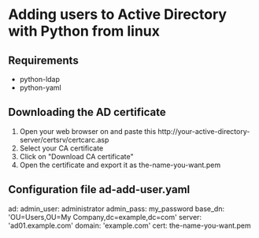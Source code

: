 # Adding users to Active Directory with Python from linux

## Requirements
- python-ldap
- python-yaml

## Downloading the AD certificate
1. Open your web browser on and paste this http://your-active-directory-server/certsrv/certcarc.asp
2. Select your CA certificate
3. Click on "Download CA certificate"
4. Open the certificate and export it as the-name-you-want.pem

## Configuration file ad-add-user.yaml 

ad:
  admin_user: administrator
  admin_pass: my_password
  base_dn: 'OU=Users,OU=My Company,dc=example,dc=com'
  server: 'ad01.example.com'
  domain: 'example.com'
  cert: the-name-you-want.pem

